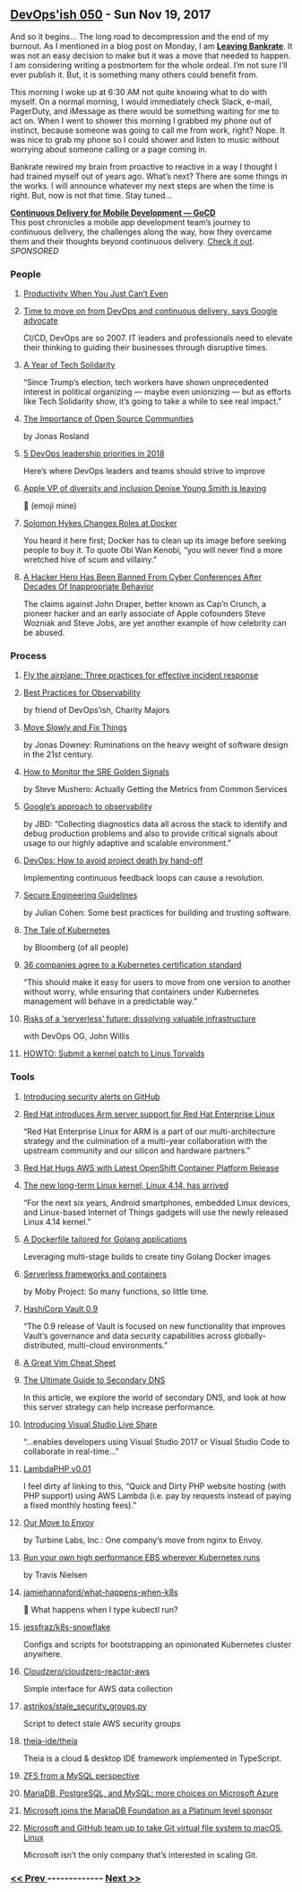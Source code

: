 ## [DevOps'ish 050](https://devopsish.com/050) - Sun Nov 19, 2017

And so it begins… The long road to decompression and the end of my burnout. As I mentioned in a blog post on Monday, I am <a href="https://chrisshort.net/leaving-bankrate/"><strong>Leaving Bankrate</strong></a>. It was not an easy decision to make but it was a move that needed to happen. I am considering writing a postmortem for the whole ordeal. I’m not sure I’ll ever publish it. But, it is something many others could benefit from.

This morning I woke up at 6:30 AM not quite knowing what to do with myself. On a normal morning, I would immediately check Slack, e-mail, PagerDuty, and iMessage as there would be something waiting for me to act on. When I went to shower this morning I grabbed my phone out of instinct, because someone was going to call me from work, right? Nope. It was nice to grab my phone so I could shower and listen to music without worrying about someone calling or a page coming in.

Bankrate rewired my brain from proactive to reactive in a way I thought I had trained myself out of years ago. What’s next? There are some things in the works. I will announce whatever my next steps are when the time is right. But, now is not that time. Stay tuned…

<a href="https://www.gocd.org/2017/10/31/mobile-app-continuous-delivery-gocd/?utm_campaign=cd_mobile_dev&amp;utm_medium=email&amp;utm_source=devopsish_newsletter&amp;utm_content=cd_mobile_dev&amp;utm_term="><strong>Continuous Delivery for Mobile Development — GoCD</strong></a><br/>This post chronicles a mobile app development team’s journey to continuous delivery, the challenges along the way, how they overcame them and their thoughts beyond continuous delivery. <a href="https://www.gocd.org/2017/10/31/mobile-app-continuous-delivery-gocd/?utm_campaign=cd_mobile_dev&amp;utm_medium=email&amp;utm_source=devopsish_newsletter&amp;utm_content=cd_mobile_dev&amp;utm_term=">Check it out</a>. <em>SPONSORED</em>

### People

1. [Productivity When You Just Can’t Even](https://superyesmore.com/0c73d6a1f086209af420c2ced442a2e8)

    
1. [Time to move on from DevOps and continuous delivery, says Google advocate](http://www.zdnet.com/article/time-to-move-on-from-devops-and-continuous-delivery-says-google-executive/)

     CI/CD, DevOps are so 2007. IT leaders and professionals need to elevate their thinking to guiding their businesses through disruptive times.
1. [A Year of Tech Solidarity](https://civichall.org/civicist/a-year-of-tech-solidarity/)

     “Since Trump’s election, tech workers have shown unprecedented interest in political organizing — maybe even unionizing — but as efforts like Tech Solidarity show, it’s going to take a while to see real impact.”
1. [The Importance of Open Source Communities](https://blog.thecodeteam.com/2017/11/16/importance-open-source-communities/)

    by Jonas Rosland
1. [5 DevOps leadership priorities in 2018](https://enterprisersproject.com/article/2017/11/5-devops-leadership-priorities-2018)

     Here’s where DevOps leaders and teams should strive to improve
1. [Apple VP of diversity and inclusion Denise Young Smith is leaving](https://techcrunch.com/2017/11/16/apple-vp-of-diversity-and-inclusion-denise-young-smith-is-leaving/)

     🤬 (emoji mine)
1. [Solomon Hykes Changes Roles at Docker](https://thenewstack.io/solomon-hykes-changes-roles-docker/)

     You heard it here first; Docker has to clean up its image before seeking people to buy it. To quote Obi Wan Kenobi, “you will never find a more wretched hive of scum and villainy.”
1. [A Hacker Hero Has Been Banned From Cyber Conferences After Decades Of Inappropriate Behavior](https://www.buzzfeed.com/kevincollier/hacker-hero-is-said-to-have-used-cyber-conferences-to?utm_term=.fu63dVV97#.rb0OP6691)

     The claims against John Draper, better known as Cap’n Crunch, a pioneer hacker and an early associate of Apple cofounders Steve Wozniak and Steve Jobs, are yet another example of how celebrity can be abused.
### Process

1. [Fly the airplane: Three practices for effective incident response](https://www.itproportal.com/features/fly-the-airplane-three-practices-for-effective-incident-response/)

    
1. [Best Practices for Observability](https://honeycomb.io/blog/2017/11/best-practices-for-observability/)

    by friend of DevOps’ish, Charity Majors
1. [Move Slowly and Fix Things](https://m.signalvnoise.com/move-slowly-and-fix-things-e5a560fd928b)

    by Jonas Downey: Ruminations on the heavy weight of software design in the 21st century.
1. [How to Monitor the SRE Golden Signals](https://medium.com/devopslinks/how-to-monitor-the-sre-golden-signals-1391cadc7524)

    by Steve Mushero: Actually Getting the Metrics from Common Services
1. [Google’s approach to observability](https://medium.com/@rakyll/googles-approach-to-observability-frameworks-c89fc1f0e058)

    by JBD: “Collecting diagnostics data all across the stack to identify and debug production problems and also to provide critical signals about usage to our highly adaptive and scalable environment.”
1. [DevOps: How to avoid project death by hand-off](https://opensource.com/article/17/11/devops-avoiding-death-hand)

     Implementing continuous feedback loops can cause a revolution.
1. [Secure Engineering Guidelines](https://medium.com/@HockeyInJune/secure-engineering-guidelines-3b8845ac3265)

    by Julian Cohen: Some best practices for building and trusting software.
1. [The Tale of Kubernetes](https://www.bloomberg.com/features/2017-kubernetes/)

    by Bloomberg (of all people)
1. [36 companies agree to a Kubernetes certification standard](https://techcrunch.com/2017/11/13/the-cncf-just-got-36-companies-to-agree-to-a-kubernetes-certification-standard/)

     “This should make it easy for users to move from one version to another without worry, while ensuring that containers under Kubernetes management will behave in a predictable way.”
1. [Risks of a ‘serverless’ future: dissolving valuable infrastructure](https://siliconangle.com/blog/2017/11/08/risks-serverless-future-dissolving-valuable-infrastructure-serverlessconf/)

    with DevOps OG, John Willis
1. [HOWTO: Submit a kernel patch to Linus Torvalds](https://lkml.org/lkml/2017/11/14/184)

    
### Tools

1. [Introducing security alerts on GitHub](https://github.com/blog/2470-introducing-security-alerts-on-github)

    
1. [Red Hat introduces Arm server support for Red Hat Enterprise Linux](https://www.redhat.com/en/blog/red-hat-introduces-arm-server-support-red-hat-enterprise-linux)

     “Red Hat Enterprise Linux for ARM is a part of our multi-architecture strategy and the culmination of a multi-year collaboration with the upstream community and our silicon and hardware partners.”
1. [Red Hat Hugs AWS with Latest OpenShift Container Platform Release](https://www.sdxcentral.com/articles/news/red-hat-hugs-aws-latest-openshift-container-platform-release/2017/11/)

    
1. [The new long-term Linux kernel, Linux 4.14, has arrived](http://www.zdnet.com/article/the-new-long-term-linux-kernel-linux-4-14-has-arrived/)

     “For the next six years, Android smartphones, embedded Linux devices, and Linux-based Internet of Things gadgets will use the newly released Linux 4.14 kernel.”
1. [A Dockerfile tailored for Golang applications](https://ops.tips/blog/dockerfile-golang/)

     Leveraging multi-stage builds to create tiny Golang Docker images
1. [Serverless frameworks and containers](https://blog.mobyproject.org/serverless-frameworks-and-containers-df835581893b)

    by Moby Project: So many functions, so little time.
1. [HashiCorp Vault 0.9](https://www.hashicorp.com/blog/vault-0-9)

     “The 0.9 release of Vault is focused on new functionality that improves Vault’s governance and data security capabilities across globally-distributed, multi-cloud environments.”
1. [A Great Vim Cheat Sheet](http://vimsheet.com/)

    
1. [The Ultimate Guide to Secondary DNS](https://dzone.com/articles/the-ultimate-guide-to-secondary-dns)

     In this article, we explore the world of secondary DNS, and look at how this server strategy can help increase performance.
1. [Introducing Visual Studio Live Share](https://code.visualstudio.com/blogs/2017/11/15/live-share)

     “…enables developers using Visual Studio 2017 or Visual Studio Code to collaborate in real-time…”
1. [LambdaPHP v0.01](https://www.lambdaphp.host/)

     I feel dirty af linking to this, “Quick and Dirty PHP website hosting (with PHP support) using AWS Lambda (i.e. pay by requests instead of paying a fixed monthly hosting fees).”
1. [Our Move to Envoy](https://blog.turbinelabs.io/our-move-to-envoy-bfeb08aa822d)

    by Turbine Labs, Inc.: One company’s move from nginx to Envoy.
1. [Run your own high performance EBS wherever Kubernetes runs](https://blog.rook.io/run-your-own-high-performance-ebs-wherever-kubernetes-runs-798a136bd808)

    by Travis Nielsen
1. [jamiehannaford/what-happens-when-k8s](https://github.com/jamiehannaford/what-happens-when-k8s)

     🤔 What happens when I type kubectl run?
1. [jessfraz/k8s-snowflake](https://github.com/jessfraz/k8s-snowflake)

     Configs and scripts for bootstrapping an opinionated Kubernetes cluster anywhere.
1. [Cloudzero/cloudzero-reactor-aws](https://github.com/Cloudzero/cloudzero-reactor-aws)

     Simple interface for AWS data collection
1. [astrikos/stale_security_groups.py](https://gist.github.com/astrikos/d782c2108d4bebaabbbd1528d2c3821d)

     Script to detect stale AWS security groups
1. [theia-ide/theia](https://github.com/theia-ide/theia)

     Theia is a cloud & desktop IDE framework implemented in TypeScript.
1. [ZFS from a MySQL perspective](https://www.percona.com/blog/2017/11/15/zfs-from-a-mysql-perspective/)

    
1. [MariaDB, PostgreSQL, and MySQL: more choices on Microsoft Azure](https://azure.microsoft.com/en-us/blog/mariadb-postgresql-and-mysql-more-choices-on-microsoft-azure/)

    
1. [Microsoft joins the MariaDB Foundation as a Platinum level sponsor](https://mariadb.org/microsoft-joins-mariadb-foundation/)

    
1. [Microsoft and GitHub team up to take Git virtual file system to macOS, Linux](https://arstechnica.com/gadgets/2017/11/microsoft-and-github-team-up-to-take-git-virtual-file-system-to-macos-linux/)

     Microsoft isn’t the only company that’s interested in scaling Git.

### [ << Prev ](devopsweekly-049.md) ------------- [ Next >> ](devopsweekly-051.md)